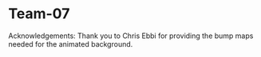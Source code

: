 # Team-07
Acknowledgements:
Thank you to Chris Ebbi for providing the bump maps needed for the animated background.
